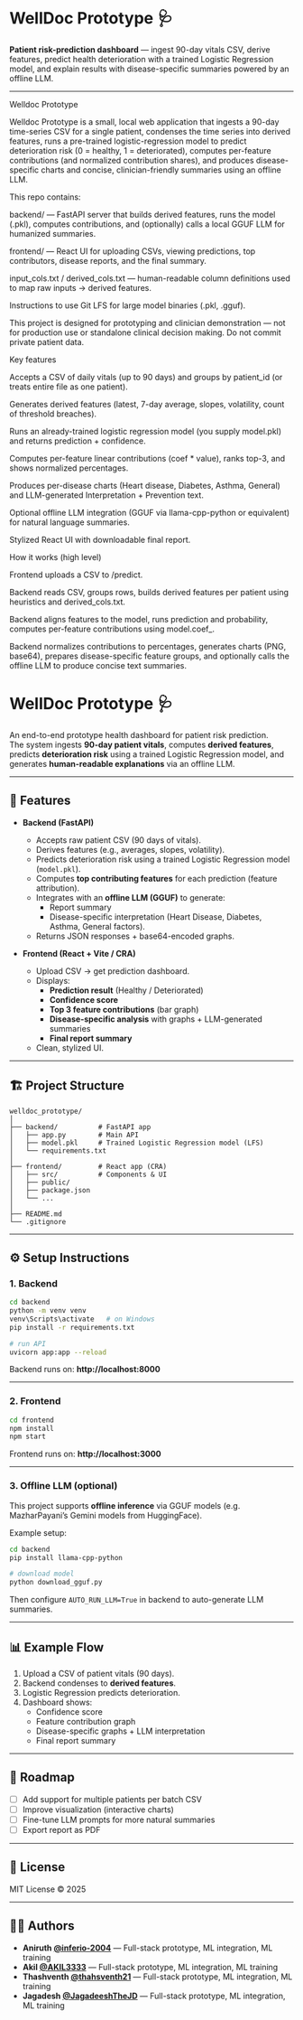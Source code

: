
# WellDoc Prototype 🩺

**Patient risk-prediction dashboard** — ingest 90-day vitals CSV, derive features, predict health deterioration with a trained Logistic Regression model, and explain results with disease-specific summaries powered by an offline LLM.

---

Welldoc Prototype

Welldoc Prototype is a small, local web application that ingests a 90-day time-series CSV for a single patient, condenses the time series into derived features, runs a pre-trained logistic-regression model to predict deterioration risk (0 = healthy, 1 = deteriorated), computes per-feature contributions (and normalized contribution shares), and produces disease-specific charts and concise, clinician-friendly summaries using an offline LLM.

This repo contains:

backend/ — FastAPI server that builds derived features, runs the model (.pkl), computes contributions, and (optionally) calls a local GGUF LLM for humanized summaries.

frontend/ — React UI for uploading CSVs, viewing predictions, top contributors, disease reports, and the final summary.

input_cols.txt / derived_cols.txt — human-readable column definitions used to map raw inputs → derived features.

Instructions to use Git LFS for large model binaries (.pkl, .gguf).

This project is designed for prototyping and clinician demonstration — not for production use or standalone clinical decision making. Do not commit private patient data.

Key features

Accepts a CSV of daily vitals (up to 90 days) and groups by patient_id (or treats entire file as one patient).

Generates derived features (latest, 7-day average, slopes, volatility, count of threshold breaches).

Runs an already-trained logistic regression model (you supply model.pkl) and returns prediction + confidence.

Computes per-feature linear contributions (coef * value), ranks top-3, and shows normalized percentages.

Produces per-disease charts (Heart disease, Diabetes, Asthma, General) and LLM-generated Interpretation + Prevention text.

Optional offline LLM integration (GGUF via llama-cpp-python or equivalent) for natural language summaries.

Stylized React UI with downloadable final report.

How it works (high level)

Frontend uploads a CSV to /predict.

Backend reads CSV, groups rows, builds derived features per patient using heuristics and derived_cols.txt.

Backend aligns features to the model, runs prediction and probability, computes per-feature contributions using model.coef_.

Backend normalizes contributions to percentages, generates charts (PNG, base64), prepares disease-specific feature groups, and optionally calls the offline LLM to produce concise text summaries.

# WellDoc Prototype 🩺

An end-to-end prototype health dashboard for patient risk prediction.  
The system ingests **90-day patient vitals**, computes **derived features**, predicts **deterioration risk** using a trained Logistic Regression model, and generates **human-readable explanations** via an offline LLM.

---

## 🚀 Features

- **Backend (FastAPI)**
  - Accepts raw patient CSV (90 days of vitals).
  - Derives features (e.g., averages, slopes, volatility).
  - Predicts deterioration risk using a trained Logistic Regression model (`model.pkl`).
  - Computes **top contributing features** for each prediction (feature attribution).
  - Integrates with an **offline LLM (GGUF)** to generate:
    - Report summary
    - Disease-specific interpretation (Heart Disease, Diabetes, Asthma, General factors).
  - Returns JSON responses + base64-encoded graphs.

- **Frontend (React + Vite / CRA)**
  - Upload CSV → get prediction dashboard.
  - Displays:
    - **Prediction result** (Healthy / Deteriorated)
    - **Confidence score**
    - **Top 3 feature contributions** (bar graph)
    - **Disease-specific analysis** with graphs + LLM-generated summaries
    - **Final report summary**
  - Clean, stylized UI.

---

## 🏗 Project Structure

```
welldoc_prototype/
│
├── backend/          # FastAPI app
│   ├── app.py        # Main API
│   ├── model.pkl     # Trained Logistic Regression model (LFS)
│   └── requirements.txt
│
├── frontend/         # React app (CRA)
│   ├── src/          # Components & UI
│   ├── public/
│   ├── package.json
│   └── ...
│
├── README.md
└── .gitignore
```

---

## ⚙️ Setup Instructions

### 1. Backend

```bash
cd backend
python -m venv venv
venv\Scripts\activate   # on Windows
pip install -r requirements.txt

# run API
uvicorn app:app --reload
```

Backend runs on: **http://localhost:8000**

---

### 2. Frontend

```bash
cd frontend
npm install
npm start
```

Frontend runs on: **http://localhost:3000**

---

### 3. Offline LLM (optional)

This project supports **offline inference** via GGUF models (e.g. MazharPayani’s Gemini models from HuggingFace).

Example setup:

```bash
cd backend
pip install llama-cpp-python

# download model
python download_gguf.py
```

Then configure `AUTO_RUN_LLM=True` in backend to auto-generate LLM summaries.

---

## 📊 Example Flow

1. Upload a CSV of patient vitals (90 days).
2. Backend condenses to **derived features**.
3. Logistic Regression predicts deterioration.
4. Dashboard shows:
   - Confidence score
   - Feature contribution graph
   - Disease-specific graphs + LLM interpretation
   - Final report summary

---

## 📝 Roadmap

- [ ] Add support for multiple patients per batch CSV
- [ ] Improve visualization (interactive charts)
- [ ] Fine-tune LLM prompts for more natural summaries
- [ ] Export report as PDF

---

## 📄 License

MIT License © 2025

---

## 👨‍💻 Authors

- **Aniruth [@inferio-2004](https://github.com/inferio-2004)** — Full-stack prototype, ML integration, ML training
- **Akil [@AKIL3333](https://github.com/AKIL3333)** — Full-stack prototype, ML integration, ML training
- **Thashventh [@thahsventh21](https://github.com/thahsventh21)** — Full-stack prototype, ML integration, ML training
- **Jagadesh [@JagadeeshTheJD](https://github.com/JagadeeshTheJD)** — Full-stack prototype, ML integration, ML training
